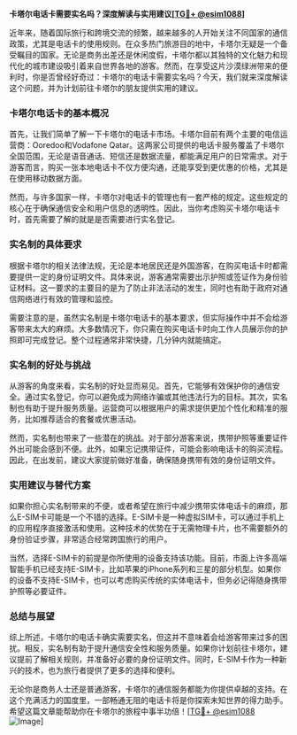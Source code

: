 **卡塔尔电话卡需要实名吗？深度解读与实用建议[[TG💪+ @esim1088](https://t.me/s/esim1088)]**

近年来，随着国际旅行和跨境交流的频繁，越来越多的人开始关注不同国家的通信政策，尤其是电话卡的使用规则。在众多热门旅游目的地中，卡塔尔无疑是一个备受瞩目的国家。无论是商务出差还是休闲度假，卡塔尔都以其独特的文化魅力和现代化的城市建设吸引着来自世界各地的游客。然而，在享受这片沙漠绿洲带来的便利时，你是否曾经好奇过：卡塔尔的电话卡需要实名吗？今天，我们就来深度解读这个问题，并为计划前往卡塔尔的朋友提供实用的建议。

### 卡塔尔电话卡的基本概况

首先，让我们简单了解一下卡塔尔的电话卡市场。卡塔尔目前有两个主要的电信运营商：Ooredoo和Vodafone Qatar。这两家公司提供的电话卡服务覆盖了卡塔尔全国范围，无论是语音通话、短信还是数据流量，都能满足用户的日常需求。对于游客而言，购买一张本地电话卡不仅方便沟通，还能享受到更优惠的价格，尤其是在使用移动数据方面。

然而，与许多国家一样，卡塔尔对电话卡的管理也有一套严格的规定。这些规定的核心在于确保通信安全和用户信息的透明性。因此，当你考虑购买卡塔尔电话卡时，首先需要了解的就是是否需要进行实名登记。

### 实名制的具体要求

根据卡塔尔的相关法律法规，无论是本地居民还是外国游客，在购买电话卡时都需要提供一定的身份证明文件。具体来说，游客通常需要出示护照或签证作为身份验证材料。这一要求的主要目的是为了防止非法活动的发生，同时也有助于政府对通信网络进行有效的管理和监控。

需要注意的是，虽然实名制是卡塔尔电话卡的基本要求，但实际操作中并不会给游客带来太大的麻烦。大多数情况下，你只需在购买电话卡时向工作人员展示你的护照即可完成登记。整个过程通常非常快捷，几分钟内就能搞定。

### 实名制的好处与挑战

从游客的角度来看，实名制的好处显而易见。首先，它能够有效保护你的通信安全。通过实名登记，你可以避免成为网络诈骗或其他违法行为的目标。其次，实名制也有助于提升服务质量。运营商可以根据用户的需求提供更加个性化和精准的服务，比如推荐适合的套餐或优惠活动。

然而，实名制也带来了一些潜在的挑战。对于部分游客来说，携带护照等重要证件外出可能会感到不便。此外，如果忘记携带证件，可能会影响电话卡的购买流程。因此，在出发前，建议大家提前做好准备，确保随身携带有效的身份证明文件。

### 实用建议与替代方案

如果你担心实名制带来的不便，或者希望在旅行中减少携带实体电话卡的麻烦，那么E-SIM卡可能是一个不错的选择。E-SIM卡是一种虚拟SIM卡，可以通过手机上的应用程序直接激活和使用。这种技术的优势在于无需物理卡片，也不需要额外的身份验证步骤，非常适合经常跨国旅行的用户。

当然，选择E-SIM卡的前提是你所使用的设备支持该功能。目前，市面上许多高端智能手机已经支持E-SIM卡，比如苹果的iPhone系列和三星的部分机型。如果你的设备不支持E-SIM卡，也可以考虑购买传统的实体电话卡，但务必记得随身携带护照等必要证件。

### 总结与展望

综上所述，卡塔尔的电话卡确实需要实名，但这并不意味着会给游客带来过多的困扰。相反，实名制有助于提升通信安全性和服务质量。如果你计划前往卡塔尔，建议提前了解相关规则，并准备好必要的身份证明文件。同时，E-SIM卡作为一种新兴的技术，也为旅行者提供了更多的选择和便利。

无论你是商务人士还是普通游客，卡塔尔的通信服务都能为你提供卓越的支持。在这个充满活力的国度里，一部畅通无阻的电话卡将是你探索未知世界的得力助手。希望这篇文章能帮助你在卡塔尔的旅程中事半功倍！[[TG💪+ @esim1088](https://t.me/s/esim1088) ![Image](https://i.postimg.cc/4NQfJmqS/Snipaste-2025-05-13-00-14-12.png)]